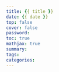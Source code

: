 ```yaml
---
title: {{ title }}
date: {{ date }}
top: false
cover: false
password:
toc: true
mathjax: true
summary:
tags:
categories:
---
```

<meta http-equiv="Content-Security-Policy" content="upgrade-insecure-requests">
